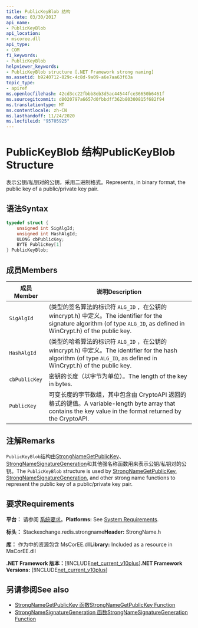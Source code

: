 ```yaml
---
title: PublicKeyBlob 结构
ms.date: 03/30/2017
api_name:
- PublicKeyBlob
api_location:
- mscoree.dll
api_type:
- COM
f1_keywords:
- PublicKeyBlob
helpviewer_keywords:
- PublicKeyBlob structure [.NET Framework strong naming]
ms.assetid: b9240712-829c-4c8d-9a09-a6e7aa63f63a
topic_type:
- apiref
ms.openlocfilehash: 42cd3cc22fbbb8eb3d5ac44544fce36650b6461f
ms.sourcegitcommit: d8020797a6657d0fbbdff362b80300815f682f94
ms.translationtype: MT
ms.contentlocale: zh-CN
ms.lasthandoff: 11/24/2020
ms.locfileid: "95705925"
---
```

# <a name="publickeyblob-structure"></a><span data-ttu-id="a086d-102">PublicKeyBlob 结构</span><span class="sxs-lookup"><span data-stu-id="a086d-102">PublicKeyBlob Structure</span></span>

<span data-ttu-id="a086d-103">表示公钥/私钥对的公钥，采用二进制格式。</span><span class="sxs-lookup"><span data-stu-id="a086d-103">Represents, in binary format, the public key of a public/private key pair.</span></span>  
  
## <a name="syntax"></a><span data-ttu-id="a086d-104">语法</span><span class="sxs-lookup"><span data-stu-id="a086d-104">Syntax</span></span>  
  
```cpp  
typedef struct {  
    unsigned int SigAlgId;  
    unsigned int HashAlgId;  
    ULONG cbPublicKey;  
    BYTE PublicKey[1]  
} PublicKeyBlob;
```  
  
## <a name="members"></a><span data-ttu-id="a086d-105">成员</span><span class="sxs-lookup"><span data-stu-id="a086d-105">Members</span></span>  
  
|<span data-ttu-id="a086d-106">成员</span><span class="sxs-lookup"><span data-stu-id="a086d-106">Member</span></span>|<span data-ttu-id="a086d-107">说明</span><span class="sxs-lookup"><span data-stu-id="a086d-107">Description</span></span>|  
|------------|-----------------|  
|`SigAlgId`|<span data-ttu-id="a086d-108"> (类型的签名算法的标识符 `ALG_ID` ，在公钥的 wincrypt.h) 中定义。</span><span class="sxs-lookup"><span data-stu-id="a086d-108">The identifier for the signature algorithm (of type `ALG_ID`, as defined in WinCrypt.h) of the public key.</span></span>|  
|`HashAlgId`|<span data-ttu-id="a086d-109"> (类型的哈希算法的标识符 `ALG_ID` ，在公钥的 wincrypt.h) 中定义。</span><span class="sxs-lookup"><span data-stu-id="a086d-109">The identifier for the hash algorithm (of type `ALG_ID`, as defined in WinCrypt.h) of the public key.</span></span>|  
|`cbPublicKey`|<span data-ttu-id="a086d-110">密钥的长度（以字节为单位）。</span><span class="sxs-lookup"><span data-stu-id="a086d-110">The length of the key in bytes.</span></span>|  
|`PublicKey`|<span data-ttu-id="a086d-111">可变长度的字节数组，其中包含由 CryptoAPI 返回的格式的键值。</span><span class="sxs-lookup"><span data-stu-id="a086d-111">A variable-length byte array that contains the key value in the format returned by the CryptoAPI.</span></span>|  
  
## <a name="remarks"></a><span data-ttu-id="a086d-112">注解</span><span class="sxs-lookup"><span data-stu-id="a086d-112">Remarks</span></span>  

 <span data-ttu-id="a086d-113">`PublicKeyBlob`结构由[StrongNameGetPublicKey](strongnamegetpublickey-function.md)、 [StrongNameSignatureGeneration](strongnamesignaturegeneration-function.md)和其他强名称函数用来表示公钥/私钥对的公钥。</span><span class="sxs-lookup"><span data-stu-id="a086d-113">The `PublicKeyBlob` structure is used by [StrongNameGetPublicKey](strongnamegetpublickey-function.md), [StrongNameSignatureGeneration](strongnamesignaturegeneration-function.md), and other strong name functions to represent the public key of a public/private key pair.</span></span>  
  
## <a name="requirements"></a><span data-ttu-id="a086d-114">要求</span><span class="sxs-lookup"><span data-stu-id="a086d-114">Requirements</span></span>  

 <span data-ttu-id="a086d-115">**平台：** 请参阅 [系统要求](../../get-started/system-requirements.md)。</span><span class="sxs-lookup"><span data-stu-id="a086d-115">**Platforms:** See [System Requirements](../../get-started/system-requirements.md).</span></span>  
  
 <span data-ttu-id="a086d-116">**标头：** Stackexchange.redis.strongname</span><span class="sxs-lookup"><span data-stu-id="a086d-116">**Header:** StrongName.h</span></span>  
  
 <span data-ttu-id="a086d-117">**库：** 作为中的资源包含 MsCorEE.dll</span><span class="sxs-lookup"><span data-stu-id="a086d-117">**Library:** Included as a resource in MsCorEE.dll</span></span>  
  
 <span data-ttu-id="a086d-118">**.NET Framework 版本：**[!INCLUDE[net_current_v10plus](../../../../includes/net-current-v10plus-md.md)]</span><span class="sxs-lookup"><span data-stu-id="a086d-118">**.NET Framework Versions:** [!INCLUDE[net_current_v10plus](../../../../includes/net-current-v10plus-md.md)]</span></span>  
  
## <a name="see-also"></a><span data-ttu-id="a086d-119">另请参阅</span><span class="sxs-lookup"><span data-stu-id="a086d-119">See also</span></span>

- [<span data-ttu-id="a086d-120">StrongNameGetPublicKey 函数</span><span class="sxs-lookup"><span data-stu-id="a086d-120">StrongNameGetPublicKey Function</span></span>](strongnamegetpublickey-function.md)
- [<span data-ttu-id="a086d-121">StrongNameSignatureGeneration 函数</span><span class="sxs-lookup"><span data-stu-id="a086d-121">StrongNameSignatureGeneration Function</span></span>](strongnamesignaturegeneration-function.md)
